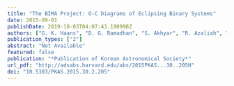 ```yaml
---
title: "The BIMA Project: O-C Diagrams of Eclipsing Binary Systems"
date: 2015-09-01
publishDate: 2019-10-03T04:07:43.190998Z
authors: ["G. K. Haans", "D. G. Ramadhan", "S. Akhyar", "R. Azaliah", "J. Suherli", "P. Irawati", "T. Sarotsakulchai", "Z. M. Arifin", "A. Richichi", "H. L. Malasan", "B. Soonthornthum"]
publication_types: ["2"]
abstract: "Not Available"
featured: false
publication: "*Publication of Korean Astronomical Society*"
url_pdf: "http://adsabs.harvard.edu/abs/2015PKAS...30..205H"
doi: "10.5303/PKAS.2015.30.2.205"
---
```


